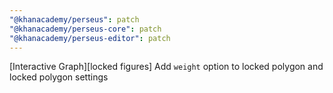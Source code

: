 ```yaml
---
"@khanacademy/perseus": patch
"@khanacademy/perseus-core": patch
"@khanacademy/perseus-editor": patch
---
```


[Interactive Graph][locked figures] Add `weight` option to locked polygon and locked polygon settings
